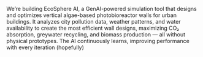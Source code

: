 We’re building EcoSphere AI, a GenAI-powered simulation tool that designs and optimizes vertical algae-based photobioreactor walls for urban buildings. 
It analyzes city pollution data, weather patterns, and water availability to create the most efficient wall designs, maximizing CO₂ absorption, greywater recycling, and biomass production — all without physical prototypes. 
The AI continuously learns, improving performance with every iteration (hopefully)
